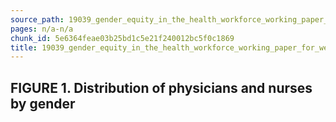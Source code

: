 ```yaml
---
source_path: 19039_gender_equity_in_the_health_workforce_working_paper_for_web_pdf.md
pages: n/a-n/a
chunk_id: 5e6364feae03b25bd1c5e21f240012bc5f0c1869
title: 19039_gender_equity_in_the_health_workforce_working_paper_for_web_pdf
---
```

## FIGURE 1. Distribution of physicians and nurses by gender
